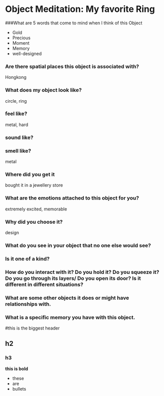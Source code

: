 # Object Meditation: My favorite Ring

###What are 5 words that come to mind when I think of this Object
- Gold
- Precious
- Moment
- Memory
- well-designed

### Are there spatial places this object is associated with?
Hongkong

### What does my object look like?
circle, ring

### feel like?
metal, hard

### sound like?


### smell like?
metal

### Where did you get it
bought it in a jewellery store

### What are the emotions attached to this object for you?
extremely excited, memorable

### Why did you choose it?
design

### What do you see in your object that no one else would see?

### Is it one of a kind?

### How do you interact with it? Do you hold it? Do you squeeze it? Do you go through its layers/ Do you open its door? Is it different in different situations?

### What are some other objects it does or might have relationships with.

### What is a specific memory you have with this object.



#this is the biggest header
## h2
### h3

**this is bold**
- these
- are
- bullets
